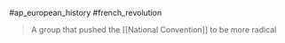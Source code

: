 #ap_european_history #french_revolution 

> A group that pushed the [[National Convention]] to be more radical